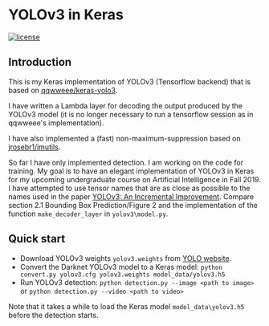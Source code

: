 # YOLOv3 in Keras

[![license](https://img.shields.io/github/license/mashape/apistatus.svg)](LICENSE)

## Introduction

This is my Keras implementation of YOLOv3 (Tensorflow backend) that is based on [qqwweee/keras-yolo3](https://github.com/qqwweee/keras-yolo3).

I have written a Lambda layer for decoding the output produced by the YOLOv3 model (it is no longer necessary to run a 
tensorflow session as in qqwweee's implementation). 

I have also implemented a (fast) non-maximum-suppression based on 
[jrosebr1/imutils](https://github.com/jrosebr1/imutils/blob/master/imutils/object_detection.py).

So far I have only implemented detection. I am working on the code for training. 
My goal is to have an elegant implementation of YOLOv3 in Keras for my upcoming 
undergraduate course on Artificial Intelligence in Fall 2019. I have attempted to use tensor names 
that are as close as possible to the names used in the paper 
[YOLOv3: An Incremental Improvement](https://pjreddie.com/media/files/papers/YOLOv3.pdf). Compare section 2.1 
Bounding Box Prediction/Figure 2 and the implementation of the function ```make_decoder_layer``` in 
```yolov3\model.py```. 

## Quick start

* Download YOLOv3 weights ```yolov3.weights``` from [YOLO website](https://pjreddie.com/media/files/yolov3.weights).
* Convert the Darknet YOLOv3 model to a Keras model:
```python convert.py yolov3.cfg yolov3.weights model_data/yolov3.h5```
* Run YOLOv3 detection: ```python detection.py --image <path to image>``` or 
```python detection.py --video <path to video>``` 

Note that it takes a while to load the Keras model ```model_data\yolov3.h5``` before the detection 
starts.  